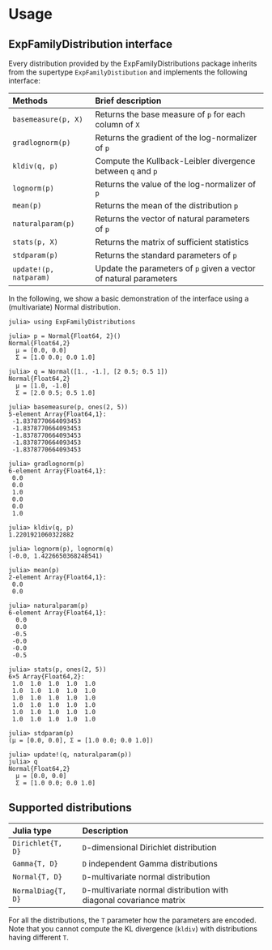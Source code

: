 # Usage

## ExpFamilyDistribution interface

Every distribution provided by the ExpFamilyDistributions package
inherits from the supertype `ExpFamilyDistibution` and implements the
following interface:

| Methods                 | Brief description  |
|:----------------------- |:------------------- |
| `basemeasure(p, X)`     | Returns the base measure of `p` for each column of `X` |
| `gradlognorm(p)`        | Returns the gradient of the log-normalizer of `p`      |
| `kldiv(q, p)`           | Compute the Kullback-Leibler divergence between `q` and `p` |
| `lognorm(p)`            | Returns the value of the log-normalizer of `p`         |
| `mean(p)`               | Returns the mean of the distribution `p`               |
| `naturalparam(p)`       | Returns the vector of natural parameters of `p`        |
| `stats(p, X)`           | Returns the matrix of sufficient statistics            |
| `stdparam(p)`           | Returns the standard parameters of `p`                 |
| `update!(p, natparam)`  | Update the parameters of `p` given a vector of natural parameters |

In the following, we show a basic demonstration of the interface using
a (multivariate) Normal distribution.
```juliashowcase
julia> using ExpFamilyDistributions

julia> p = Normal{Float64, 2}()
Normal{Float64,2}
  μ = [0.0, 0.0]
  Σ = [1.0 0.0; 0.0 1.0]

julia> q = Normal([1., -1.], [2 0.5; 0.5 1])
Normal{Float64,2}
  μ = [1.0, -1.0]
  Σ = [2.0 0.5; 0.5 1.0]

julia> basemeasure(p, ones(2, 5))
5-element Array{Float64,1}:
 -1.8378770664093453
 -1.8378770664093453
 -1.8378770664093453
 -1.8378770664093453
 -1.8378770664093453

julia> gradlognorm(p)
6-element Array{Float64,1}:
 0.0
 0.0
 1.0
 0.0
 0.0
 1.0

julia> kldiv(q, p)
1.2201921060322882

julia> lognorm(p), lognorm(q)
(-0.0, 1.4226650368248541)

julia> mean(p)
2-element Array{Float64,1}:
 0.0
 0.0

julia> naturalparam(p)
6-element Array{Float64,1}:
  0.0
  0.0
 -0.5
 -0.0
 -0.0
 -0.5

julia> stats(p, ones(2, 5))
6×5 Array{Float64,2}:
 1.0  1.0  1.0  1.0  1.0
 1.0  1.0  1.0  1.0  1.0
 1.0  1.0  1.0  1.0  1.0
 1.0  1.0  1.0  1.0  1.0
 1.0  1.0  1.0  1.0  1.0
 1.0  1.0  1.0  1.0  1.0

julia> stdparam(p)
(μ = [0.0, 0.0], Σ = [1.0 0.0; 0.0 1.0])

julia> update!(q, naturalparam(p))
julia> q
Normal{Float64,2}
  μ = [0.0, 0.0]
  Σ = [1.0 0.0; 0.0 1.0]
```

## Supported distributions

| Julia type            | Description                              |
|:--------------------- |:---------------------------------------- |
| `Dirichlet{T, D}`     | `D`-dimensional Dirichlet distribution   |
| `Gamma{T, D}`         | `D` independent Gamma distributions      |
| `Normal{T, D}`        | `D`-multivariate normal distribution     |
| `NormalDiag{T, D}`    | `D`-multivariate normal distribution with diagonal covariance matrix |

For all the distributions, the `T` parameter how the parameters are
encoded. Note that you cannot compute the KL divergence (`kldiv`) with
distributions having different `T`.

